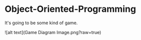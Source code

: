 # Object-Oriented-Programming
It's going to be some kind of game.

![alt text](Game Diagram Image.png?raw=true)
